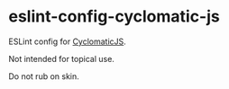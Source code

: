 # eslint-config-cyclomatic-js

ESLint config for [CyclomaticJS](https://www.github.com/offgriddev/cyclomatic-js).

Not intended for topical use.

Do not rub on skin.
